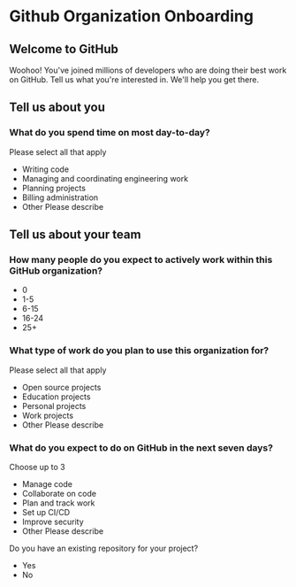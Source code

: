 # Github Organization Onboarding

## Welcome to GitHub

Woohoo! You've joined millions of developers who are doing their best work on GitHub. Tell us what you're interested in. We'll help you get there.

## Tell us about you

### What do you spend time on most day-to-day?

Please select all that apply

- Writing code
- Managing and coordinating engineering work
- Planning projects
- Billing administration
- Other
  Please describe

## Tell us about your team

### How many people do you expect to actively work within this GitHub organization?

- 0
- 1-5
- 6-15
- 16-24
- 25+

### What type of work do you plan to use this organization for?

Please select all that apply

- Open source projects
- Education projects
- Personal projects
- Work projects
- Other
  Please describe

### What do you expect to do on GitHub in the next seven days?

Choose up to 3

- Manage code
- Collaborate on code
- Plan and track work
- Set up CI/CD
- Improve security
- Other
  Please describe

Do you have an existing repository for your project?

- Yes
- No
